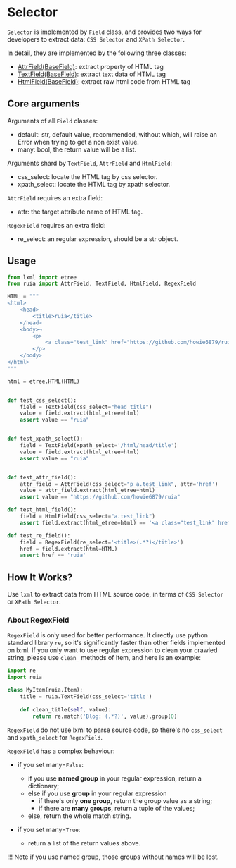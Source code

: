 # Selector

`Selector` is implemented by `Field` class, and provides two ways for developers to extract data:
`CSS Selector` and `XPath Selector`.

In detail, they are implemented by the following three classes: 

- [AttrField(BaseField)][field.py]: extract property of HTML tag
- [TextField(BaseField)][field.py]: extract text data of HTML tag
- [HtmlField(BaseField)][field.py]: extract raw html code from HTML tag

## Core arguments

Arguments of all `Field` classes:
- default: str, default value, recommended, without which, will raise an Error when trying to get a non exist value.
- many: bool, the return value will be a list.


Arguments shard by `TextField`, `AttrField` and `HtmlField`:
- css_select: locate the HTML tag by css selector.
- xpath_select: locate the HTML tag by xpath selector.

`AttrField` requires an extra field:
- attr: the target attribute name of HTML tag.

`RegexField` requires an extra field:
- re_select: an regular expression, should be a str object.

## Usage

```python
from lxml import etree
from ruia import AttrField, TextField, HtmlField, RegexField

HTML = """
<html>
    <head>
        <title>ruia</title>
    </head>
    <body>¬
        <p>
            <a class="test_link" href="https://github.com/howie6879/ruia">hello github.</a>
        </p>
    </body>
</html>
"""

html = etree.HTML(HTML)


def test_css_select():
    field = TextField(css_select="head title")
    value = field.extract(html_etree=html)
    assert value == "ruia"


def test_xpath_select():
    field = TextField(xpath_select='/html/head/title')
    value = field.extract(html_etree=html)
    assert value == "ruia"


def test_attr_field():
    attr_field = AttrField(css_select="p a.test_link", attr='href')
    value = attr_field.extract(html_etree=html)
    assert value == "https://github.com/howie6879/ruia"

def test_html_field():
    field = HtmlField(css_select="a.test_link")
    assert field.extract(html_etree=html) == '<a class="test_link" href="https://github.com/howie6879/ruia">hello github.</a>'

def test_re_field():
    field = RegexField(re_select='<title>(.*?)</title>')
    href = field.extract(html=HTML)
    assert href == 'ruia'

```

## How It Works?

Use `lxml` to extract data from HTML source code, in terms of `CSS Selector` or `XPath Selector`.

### About RegexField

`RegexField` is only used for better performance.
It directly use python standard library `re`,
so it's significantly faster than other fields implemented on lxml.
If you only want to use regular expression to clean your crawled string,
please use `clean_` methods of Item, and here is an example:

```python
import re
import ruia

class MyItem(ruia.Item):
    title = ruia.TextField(css_select='title')
    
    def clean_title(self, value):
        return re.match('Blog: (.*?)', value).group(0)

```

`RegexField` do not use lxml to parse source code,
so there's no `css_select` and `xpath_select` for `RegexField`.

`RegexField` has a complex behaviour:

- if you set many=`False`:
    - if you use **named group** in your regular expression, return a dictionary;
    - else if you use **group** in your regular expression
        - if there's only **one group**, return the group value as a string;
        - if there are **many groups**, return a tuple of the values;
    - else, return the whole match string.
    
- if you set many=`True`:
    - return a list of the return values above.

!!! Note
    if you use named group, those groups without names will be lost.


[field.py]: https://github.com/howie6879/ruia/blob/master/ruia/field.py
